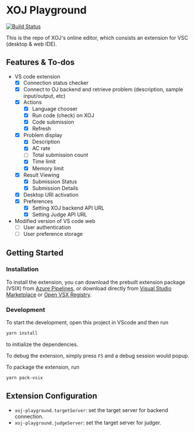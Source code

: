 # XOJ Playground

[![Build Status](https://dev.azure.com/XOJ-Team/CPT202%20Team%20B-3/_apis/build/status/XOJ_Playground?branchName=master)](https://dev.azure.com/XOJ-Team/CPT202%20Team%20B-3/_build/latest?definitionId=8&branchName=master)  

This is the repo of XOJ's online editor, which consists an extension for VSC (desktop & web IDE).

## Features & To-dos

* VS code extension
  * [x] Connection status checker
  * [x] Connect to OJ backend and retrieve problem (description, sample input/output, etc)
  * [x] Actions
    * [x] Language chooser
    * [x] Run code (check) on XOJ
    * [x] Code submission
    * [x] Refresh
  * [x] Problem display
    * [x] Description
    * [x] AC rate
    * [ ] Total submission count
    * [x] Time limit
    * [x] Memory limit
  * [x] Result Viewing
    * [x] Submission Status
    * [x] Submission Details
  * [x] Desktop URI activation
  * [x] Preferences
    * [x] Setting XOJ backend API URL
    * [x] Setting Judge API URL
* Modified version of VS code web
  * [ ] User authentication
  * [ ] User preference storage

## Getting Started

### Installation

To install the extension, you can download the prebuilt extension package (VSIX) from [Azure Pipelines](https://dev.azure.com/XOJ-Team/CPT202%20Team%20B-3/_build?definitionId=8), or download directly from [Visual Studio Marketplace](https://marketplace.visualstudio.com/items?itemName=XOJ-Team.xoj-playground) or [Open VSX Registry](https://open-vsx.org/extension/XOJ-Team/xoj-playground).

### Development

To start the development, open this project in VScode and then run

```bash
yarn install
```

to initialize the dependencies.

To debug the extension, simply press `F5` and a debug session would popup.  

To package the extension, run

```bash
yarn pack-vsix
```

## Extension Configuration

* `xoj-playground.targetServer`: set the target server for backend connection.
* `xoj-playground.judgeServer`: set the target server for judger.
